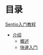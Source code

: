 # 目录

[Sentio入门教程](README.md)


- [介绍](milestone_0/README.md)
    - [概述](milestone_0/introduce.md)
    - [快速入门](milestone_0/quickstart.md)


